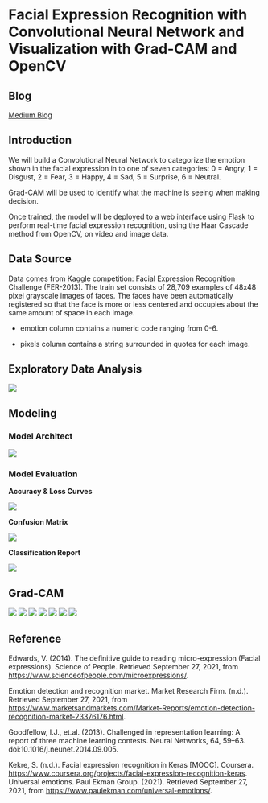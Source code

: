 # Facial Expression Recognition with Convolutional Neural Network and Visualization with Grad-CAM and OpenCV

## Blog

[Medium Blog](https://baotramduong.medium.com/emotion-ai-facial-expression-recognition-with-convolutional-neural-network-and-visualization-with-fbfbc5a5819a)

## Introduction

We will build a Convolutional Neural Network to categorize the emotion shown in the facial expression in to one of seven categories: 0 = Angry, 1 = Disgust, 2 = Fear, 3 = Happy, 4 = Sad, 5 = Surprise, 6 = Neutral. 

Grad-CAM will be used to identify what the machine is seeing when making decision.

Once trained, the model will be deployed to a web interface using Flask to perform real-time facial expression recognition, using the Haar Cascade method from OpenCV, on video and image data.

## Data Source

Data comes from Kaggle competition: Facial Expression Recognition Challenge (FER-2013). The train set consists of 28,709 examples of 48x48 pixel grayscale images of faces. The faces have been automatically registered so that the face is more or less centered and occupies about the same amount of space in each image. 

* emotion column contains a numeric code ranging from 0-6.

* pixels  column contains a string surrounded in quotes for each image.

## Exploratory Data Analysis

<img src = '../main/Data/samples.png'>

## Modeling

### Model Architect

<img src = '../main/Data/model_summary.png'>

### Model Evaluation

**Accuracy & Loss Curves**

<img src = '../main/Data/acc_loss_curve.png'>

**Confusion Matrix**

<img src = '../main/Data/cm.png'>

**Classification Report**

<img src = '../main/Data/classification_report.png'>

## Grad-CAM

<img src = '../main/Data/gradcam1.png'>

<img src = '../main/Data/gradcam2.png'>

<img src = '../main/Data/gradcam3.png'>

<img src = '../main/Data/gradcam4.png'>

<img src = '../main/Data/gradcam5.png'>

<img src = '../main/Data/gradcam6.png'>

<img src = '../main/Data/gradcam7.png'>

## Reference

Edwards, V. (2014). The definitive guide to reading micro-expression (Facial expressions). Science of People. Retrieved September 27, 2021, from https://www.scienceofpeople.com/microexpressions/.

Emotion detection and recognition market. Market Research Firm. (n.d.). Retrieved September 27, 2021, from https://www.marketsandmarkets.com/Market-Reports/emotion-detection-recognition-market-23376176.html.

Goodfellow, I.J., et.al. (2013). Challenged in representation learning: A report of three machine learning contests. Neural Networks, 64, 59–63. doi:10.1016/j.neunet.2014.09.005.

Kekre, S. (n.d.). Facial expression recognition in Keras [MOOC]. Coursera. https://www.coursera.org/projects/facial-expression-recognition-keras.
Universal emotions. Paul Ekman Group. (2021). Retrieved September 27, 2021, from https://www.paulekman.com/universal-emotions/.
